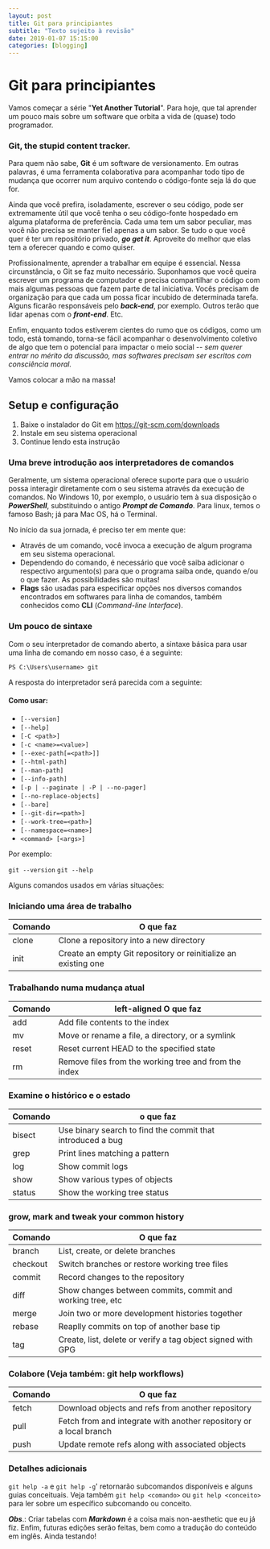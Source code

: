 ```yaml
---
layout: post
title: Git para principiantes
subtitle: "Texto sujeito à revisão"
date: 2019-01-07 15:15:00
categories: [blogging]
---
```


# Git para principiantes

Vamos começar a série "**Yet Another Tutorial**". Para hoje, que tal aprender um pouco mais sobre um software que orbita a vida de (quase) todo programador.

### **Git, the stupid content tracker.**

Para quem não sabe, **Git** é um software de versionamento. Em outras palavras, é uma ferramenta colaborativa para acompanhar todo tipo de mudança que ocorrer num arquivo contendo o código-fonte seja lá do que for.

Ainda que você prefira, isoladamente, escrever o seu código, pode ser extremamente útil que você tenha o seu código-fonte hospedado em alguma plataforma de preferência. Cada uma tem um sabor peculiar, mas você não precisa se manter fiel apenas a um sabor. Se tudo o que você quer é ter um repositório privado, ***go get it***. Aproveite do melhor que elas tem a oferecer quando e como quiser.

Profissionalmente, aprender a trabalhar em equipe é essencial. Nessa circunstância, o Git se faz muito necessário. Suponhamos que você queira escrever um programa de computador e precisa compartilhar o código com mais algumas pessoas que fazem parte de tal iniciativa. Vocês precisam de organização para que cada um possa ficar incubido de determinada tarefa. Alguns ficarão responsáveis pelo ***back-end***, por exemplo. Outros terão que lidar apenas com o ***front-end***. Etc.

Enfim, enquanto todos estiverem cientes do rumo que os códigos, como um todo, está tomando, torna-se fácil acompanhar o desenvolvimento coletivo de algo que tem o potencial para impactar o meio social -- *sem querer entrar no mérito da discussão, mas softwares precisam ser escritos com consciência moral.*

Vamos colocar a mão na massa!

## Setup e configuração

1. Baixe o instalador do Git em https://git-scm.com/downloads
2. Instale em seu sistema operacional
3. Continue lendo esta instrução



### Uma breve introdução aos interpretadores de comandos

Geralmente, um sistema operacional oferece suporte para que o usuário possa interagir diretamente com o seu sistema através da execução de comandos. No Windows 10, por exemplo, o usuário tem à sua disposição o ***PowerShell***, substituindo o antigo ***Prompt de Comando***. Para linux, temos o famoso Bash; já para Mac OS, há o Terminal.

No início da sua jornada, é preciso ter em mente que:

- Através de um comando, você invoca a execução de algum programa em seu sistema operacional.
- Dependendo do comando, é necessário que você saiba adicionar o respectivo argumento(s) para que o programa saiba onde, quando e/ou o que fazer. As possibilidades são muitas!
- **Flags** são usadas para especificar opções nos diversos comandos encontrados em softwares para linha de comandos, também conhecidos como **CLI** (*Command-line Interface*).



### Um pouco de sintaxe

Com o seu interpretador de comando aberto, a sintaxe básica para usar uma linha de comando em nosso caso, é a seguinte:

` PS C:\Users\username> git `

A resposta do interpretador será parecida com a seguinte:

#### Como usar:

- `[--version]`
- `[--help]`
- `[-C <path>]`
- `[-c <name>=<value>]`
- `[--exec-path[=<path>]]`
- `[--html-path]`
- `[--man-path]`
- `[--info-path]`
- `[-p | --paginate | -P | --no-pager]`
- `[--no-replace-objects]`
- `[--bare]`
- `[--git-dir=<path>]`
- `[--work-tree=<path>]`
- `[--namespace=<name>]`
- `<command> [<args>]`

Por exemplo:

` git --version `
` git --help `

Alguns comandos usados em várias situações:

### Iniciando uma área de trabalho 



| Comando | O que faz |
| --- | --- |
| clone | Clone a repository into a new directory |
| init  | Create an empty Git repository or reinitialize an existing one |



### Trabalhando numa mudança atual



| Comando        | left-aligned O que faz |
|----------------|-----------|
| add            | Add file contents to the index |
| mv             | Move or rename a file, a directory, or a symlink |
| reset          | Reset current HEAD to the specified state |
| rm 	           | Remove files from the working tree and from the index |



### Examine o histórico e o estado 



| Comando        | o que faz |
|----------------|-----------|
| bisect         | Use binary search to find the commit that introduced a bug |
| grep           | Print lines matching a pattern |
| log            | Show commit logs |
| show           | Show various types of objects |
| status         | Show the working tree status |



### grow, mark and tweak your common history



| Comando        | O que faz |
|----------------|-----------|
| branch         | List, create, or delete branches |
| checkout       | Switch branches or restore working tree files |
| commit         | Record changes to the repository |
| diff           | Show changes between commits, commit and working tree, etc |
| merge          | Join two or more development histories together |
| rebase         | Reaplly commits on top of another base tip |
| tag            | Create, list, delete or verify a tag object signed with GPG |



### Colabore (Veja também: git help workflows)



| Comando        | O que faz |
|----------------|-----------|
| fetch          | Download objects and refs from another repository |
| pull           | Fetch from and integrate with another repository or a local branch |
| push           | Update remote refs along with associated objects |



### Detalhes adicionais



`git help -a` e `git help -g`' retornarão subcomandos disponíveis e alguns guias conceituais. Veja também `git help <comando>` ou `git help <conceito>` para ler sobre um específico subcomando ou conceito.



***Obs***.: Criar tabelas com ***Markdown*** é a coisa mais non-aesthetic que eu já fiz. Enfim, futuras edições serão feitas, bem como a tradução do conteúdo em inglês. Ainda testando!

